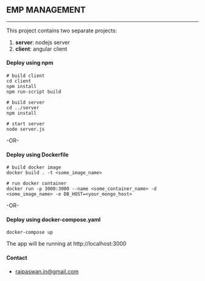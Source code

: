 ## EMP MANAGEMENT
-----------------

This project contains two separate projects:
1. **server**: nodejs server
2. **client**: angular client

#### Deploy using npm
```
# build client
cd client
npm install
npm run-script build

# build server
cd ../server
npm install

# start server
node server.js
```

-OR-

#### Deploy using Dockerfile
```
# build docker image
docker build . -t <some_image_name>

# run docker container
docker run -p 3000:3000 --name <some_container_name> -d <some_image_name> -e DB_HOST=<your_mongo_host>
```

-OR-

#### Deploy using docker-compose.yaml
```
docker-compose up
```

The app will be running at http://localhost:3000

#### Contact
* [rajpaswan.in@gmail.com](mailto:rajpaswan.in@gmail.com)